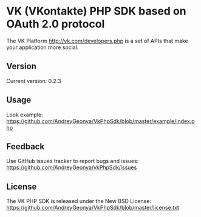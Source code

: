 VK (VKontakte) PHP SDK based on OAuth 2.0 protocol
=================

The VK Platform http://vk.com/developers.php is a set of APIs that make your
application more social.

Version
-----
Current version: 0.2.3

Usage
-----

Look example:
https://github.com/AndreyGeonya/VkPhpSdk/blob/master/example/index.php

Feedback
--------

Use GitHub issues tracker to report bugs and issues:
https://github.com/AndreyGeonya/vkPhpSdk/issues

License
-------

The VK PHP SDK is released under the New BSD License:
https://github.com/AndreyGeonya/VkPhpSdk/blob/master/license.txt